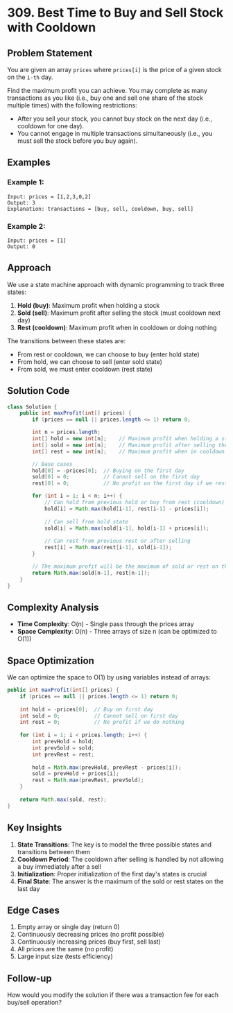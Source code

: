 # 309. Best Time to Buy and Sell Stock with Cooldown

## Problem Statement
You are given an array `prices` where `prices[i]` is the price of a given stock on the `i-th` day.

Find the maximum profit you can achieve. You may complete as many transactions as you like (i.e., buy one and sell one share of the stock multiple times) with the following restrictions:

- After you sell your stock, you cannot buy stock on the next day (i.e., cooldown for one day).
- You cannot engage in multiple transactions simultaneously (i.e., you must sell the stock before you buy again).

## Examples

### Example 1:
```
Input: prices = [1,2,3,0,2]
Output: 3
Explanation: transactions = [buy, sell, cooldown, buy, sell]
```

### Example 2:
```
Input: prices = [1]
Output: 0
```

## Approach
We use a state machine approach with dynamic programming to track three states:
1. **Hold (buy)**: Maximum profit when holding a stock
2. **Sold (sell)**: Maximum profit after selling the stock (must cooldown next day)
3. **Rest (cooldown)**: Maximum profit when in cooldown or doing nothing

The transitions between these states are:
- From rest or cooldown, we can choose to buy (enter hold state)
- From hold, we can choose to sell (enter sold state)
- From sold, we must enter cooldown (rest state)

## Solution Code
```java
class Solution {
    public int maxProfit(int[] prices) {
        if (prices == null || prices.length <= 1) return 0;

        int n = prices.length;
        int[] hold = new int[n];    // Maximum profit when holding a stock
        int[] sold = new int[n];    // Maximum profit after selling the stock
        int[] rest = new int[n];    // Maximum profit when in cooldown or doing nothing

        // Base cases
        hold[0] = -prices[0];  // Buying on the first day
        sold[0] = 0;           // Cannot sell on the first day
        rest[0] = 0;           // No profit on the first day if we rest

        for (int i = 1; i < n; i++) {
            // Can hold from previous hold or buy from rest (cooldown)
            hold[i] = Math.max(hold[i-1], rest[i-1] - prices[i]);
            
            // Can sell from hold state
            sold[i] = Math.max(sold[i-1], hold[i-1] + prices[i]);
            
            // Can rest from previous rest or after selling
            rest[i] = Math.max(rest[i-1], sold[i-1]);
        }

        // The maximum profit will be the maximum of sold or rest on the last day
        return Math.max(sold[n-1], rest[n-1]);
    }
}
```

## Complexity Analysis
- **Time Complexity**: O(n) - Single pass through the prices array
- **Space Complexity**: O(n) - Three arrays of size n (can be optimized to O(1))

## Space Optimization
We can optimize the space to O(1) by using variables instead of arrays:
```java
public int maxProfit(int[] prices) {
    if (prices == null || prices.length <= 1) return 0;
    
    int hold = -prices[0];  // Buy on first day
    int sold = 0;           // Cannot sell on first day
    int rest = 0;           // No profit if we do nothing
    
    for (int i = 1; i < prices.length; i++) {
        int prevHold = hold;
        int prevSold = sold;
        int prevRest = rest;
        
        hold = Math.max(prevHold, prevRest - prices[i]);
        sold = prevHold + prices[i];
        rest = Math.max(prevRest, prevSold);
    }
    
    return Math.max(sold, rest);
}
```

## Key Insights
1. **State Transitions**: The key is to model the three possible states and transitions between them
2. **Cooldown Period**: The cooldown after selling is handled by not allowing a buy immediately after a sell
3. **Initialization**: Proper initialization of the first day's states is crucial
4. **Final State**: The answer is the maximum of the sold or rest states on the last day

## Edge Cases
1. Empty array or single day (return 0)
2. Continuously decreasing prices (no profit possible)
3. Continuously increasing prices (buy first, sell last)
4. All prices are the same (no profit)
5. Large input size (tests efficiency)

## Follow-up
How would you modify the solution if there was a transaction fee for each buy/sell operation?